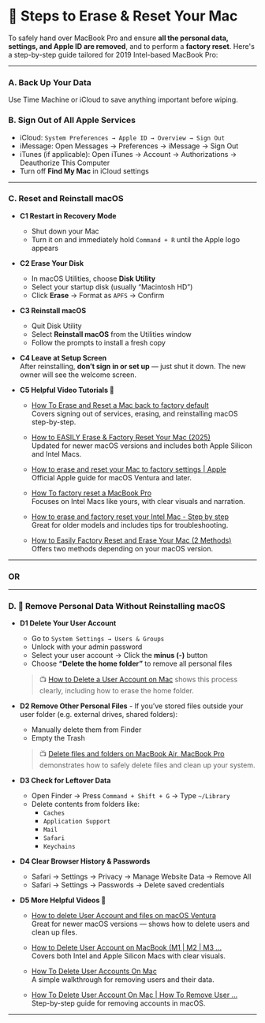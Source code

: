 # 🧼 Steps to Erase & Reset Your Mac
To safely hand over MacBook Pro and ensure **all the personal data, settings, and Apple ID are removed**, and to perform a **factory reset**. Here's a step-by-step guide tailored for 2019 Intel-based MacBook Pro:

---

### A. **Back Up Your Data**  
   Use Time Machine or iCloud to save anything important before wiping.

### B. **Sign Out of All Apple Services**  
   - iCloud: `System Preferences → Apple ID → Overview → Sign Out`  
   - iMessage: Open Messages → Preferences → iMessage → Sign Out  
   - iTunes (if applicable): Open iTunes → Account → Authorizations → Deauthorize This Computer  
   - Turn off **Find My Mac** in iCloud settings
---

### C. **Reset and Reinstall macOS**

- **C1 Restart in Recovery Mode**  
    - Shut down your Mac  
    - Turn it on and immediately hold `Command + R` until the Apple logo appears

- **C2 Erase Your Disk**  
   - In macOS Utilities, choose **Disk Utility**  
   - Select your startup disk (usually “Macintosh HD”)  
   - Click **Erase** → Format as `APFS` → Confirm

- **C3 Reinstall macOS**  
   - Quit Disk Utility  
   - Select **Reinstall macOS** from the Utilities window  
   - Follow the prompts to install a fresh copy

- **C4 Leave at Setup Screen**  
   After reinstalling, **don’t sign in or set up** — just shut it down. The new owner will see the welcome screen.

- **C5 Helpful Video Tutorials 🎥**
    - [How To Erase and Reset a Mac back to factory default](https://www.youtube.com/watch?v=RxhQtos5ruc&pp=0gcJCfwAo7VqN5tD)  
   Covers signing out of services, erasing, and reinstalling macOS step-by-step.

    - [How to EASILY Erase & Factory Reset Your Mac (2025)](https://www.youtube.com/watch?v=NatbaqKBJTg)  
   Updated for newer macOS versions and includes both Apple Silicon and Intel Macs.

    - [How to erase and reset your Mac to factory settings | Apple](https://www.youtube.com/watch?v=5ZK3KD3hmiI)  
   Official Apple guide for macOS Ventura and later.

    - [How To factory reset a MacBook Pro](https://www.youtube.com/watch?v=yC6phgnIwZg&pp=0gcJCfwAo7VqN5tD)  
   Focuses on Intel Macs like yours, with clear visuals and narration.

    - [How to erase and factory reset your Intel Mac - Step by step](https://www.youtube.com/watch?v=Mu6K3iITr5U)  
   Great for older models and includes tips for troubleshooting.

    - [How to Easily Factory Reset and Erase Your Mac (2 Methods)](https://www.youtube.com/watch?v=jdID0QOQDiU&pp=0gcJCfwAo7VqN5tD)  
   Offers two methods depending on your macOS version.

---

### **OR**
---

### D. 🧹 Remove Personal Data Without Reinstalling macOS

- **D1 Delete Your User Account**
    - Go to `System Settings → Users & Groups`
    - Unlock with your admin password
    - Select your user account → Click the **minus (-)** button
    - Choose **“Delete the home folder”** to remove all personal files

    > 📺 [How to Delete a User Account on Mac](https://www.youtube.com/watch?v=DjZV4Z0mdSk&pp=0gcJCfwAo7VqN5tD) shows this process clearly, including how to erase the home folder.

- **D2 Remove Other Personal Files** - If you’ve stored files outside your user folder (e.g. external drives, shared folders):
    - Manually delete them from Finder
    - Empty the Trash

    > 📺 [Delete files and folders on MacBook Air, MacBook Pro](https://www.youtube.com/watch?v=HSE0VyXJEhU) demonstrates how to safely delete files and clean up your system.

- **D3 Check for Leftover Data**
    - Open Finder → Press `Command + Shift + G` → Type `~/Library`  <br>
    - Delete contents from folders like:
        - `Caches`
        - `Application Support`
        - `Mail`
        - `Safari`
        - `Keychains`

- **D4 Clear Browser History & Passwords**
    - Safari → Settings → Privacy → Manage Website Data → Remove All
    - Safari → Settings → Passwords → Delete saved credentials

- **D5 More Helpful Videos 🎥**

    - [How to delete User Account and files on macOS Ventura](https://www.youtube.com/watch?v=EIrs8UQgYjk&pp=0gcJCfwAo7VqN5tD)  
  Great for newer macOS versions — shows how to delete users and clean up files.

    - [How to Delete User Account on MacBook (M1 | M2 | M3 ...](https://www.youtube.com/watch?v=6KpmQMLlIRg&pp=0gcJCfwAo7VqN5tD)  
  Covers both Intel and Apple Silicon Macs with clear visuals.

    - [How To Delete User Accounts On Mac](https://www.youtube.com/watch?v=_EoggysbCFg)  
  A simple walkthrough for removing users and their data.

    - [How To Delete User Account On Mac | How To Remove User ...](https://www.youtube.com/watch?v=4rkQlue64qE)  
  Step-by-step guide for removing accounts in macOS.

---
